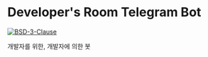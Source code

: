 # Developer's Room Telegram Bot

[![BSD-3-Clause][s1]][li]

[s1]: https://img.shields.io/badge/License-BSD%203--Clause-blue.svg

[li]: LICENSE

개발자를 위한, 개발자에 의한 봇
